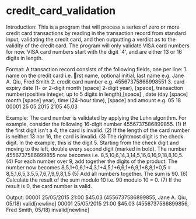 # credit_card_validation

Introduction:
	This is a program that will process a series of zero or more credit card transactions by reading in the transaction record from standard input, validating the credit card, and then outputting a verdict as to the validity of the credit card.
	The program will only validate VISA card numbers for now. VISA card numbers start with the digit `4', and are either 13 or 16 digits in length.


Format:
	A transaction record consists of the following fields, one per line:
		1. name on the credit card i.e. rst name, optional initial, last name e.g. Jane A. Qiu, Fred Smith
		2. credit card number e.g. 45567375868998551
		3. card expiry date (1- or 2-digit month [space] 2-digit year), [space], transaction number(positive integer, up to 5 digits in length),[space] , date (day [space] month [space] year), time (24-hour time), [space] and amount e.g. 05 18 00001 25 05 2015 2105 45.03

Example:
	The card number is validated by applying the Luhn algorithm. For example, consider the following 16-digit number 4556737586899855.
		(1) If the first digit isn't a 4, the card is invalid.
		(2) If the length of the card number is neither 13 nor 16, the card is invalid.
		(3) The rightmost digit is the check digit. In the example, this is the digit 5. Starting from the check digit and moving to the left, double every second digit (marked in bold). The number 4556737586899855 now becomes i.e. 8,5,10,6,14,3,14,5,16,6,16,9,18,8,10,5.
		(4) For each number over 9, add together the digits of the product. The number now becomes 8,5,1+0,6,1+4,3,1+4,5,1+6,6,1+6,9,1+8,8,1+0,5 = 8,5,1,6,5,3,5,5,7,6,7,9,9,8,1,5
		(5) Add all numbers together. The sum is 90.
		(6) Calculate the result of the sum modulo 10 i.e. 90 modulo 10 = 0.
		(7) If the result is 0, the card number is valid.

Output:
	00001 25/05/2015 21:00 $45.03 (4556737586899855, Jane A. Qiu, 05/18) valid[newline]
	00001 25/05/2015 21:00 $45.03 (4556737586899856, Fred Smith, 05/18) invalid[newline]